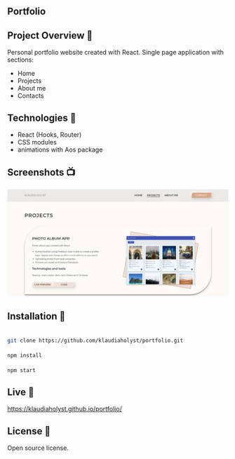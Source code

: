 ## Portfolio

## Project Overview 🎉
Personal portfolio website created with React.
Single page application with sections: 
- Home
- Projects
- About me
- Contacts

## Technologies 🔧

- React (Hooks, Router)
- CSS modules
- animations with Aos package

## Screenshots 📺

<p align="center">
    <img src="https://raw.githubusercontent.com/klaudiaholyst/portfolio/main/src/assets/Portfolio.png" alt="Screenshot of portfolio">
</p>

## Installation 💾
```bash

git clone https://github.com/klaudiaholyst/portfolio.git

npm install

npm start

```
## Live 📍
https://klaudiaholyst.github.io/portfolio/

## License 🔱
Open source license.
